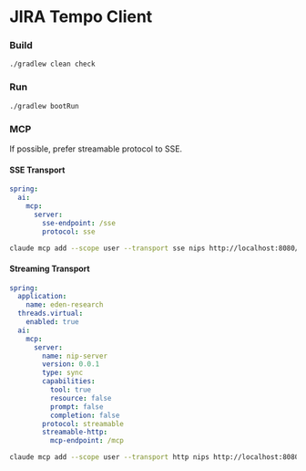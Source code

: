 # JIRA Tempo Client

### Build

```
./gradlew clean check
```

### Run

```
./gradlew bootRun
```

### MCP

If possible, prefer streamable protocol to SSE.


#### SSE Transport

```yaml
spring:
  ai:
    mcp:
      server:
        sse-endpoint: /sse
        protocol: sse
```

```bash
claude mcp add --scope user --transport sse nips http://localhost:8080/sse
```

#### Streaming Transport

```yaml
spring:
  application:
    name: eden-research
  threads.virtual:
    enabled: true
  ai:
    mcp:
      server:
        name: nip-server
        version: 0.0.1
        type: sync
        capabilities:
          tool: true
          resource: false
          prompt: false
          completion: false
        protocol: streamable
        streamable-http:
          mcp-endpoint: /mcp
```

```bash
claude mcp add --scope user --transport http nips http://localhost:8080/mcp
```
